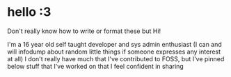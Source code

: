 # hello :3
Don't really know how to write or format these but Hi!

I'm a 16 year old self taught developer and sys admin enthusiast (I can and will infodump about random little things if someone expresses any interest at all)
I don't really have much that I've contributed to FOSS, but I've pinned below stuff that I've worked on that I feel confident in sharing
